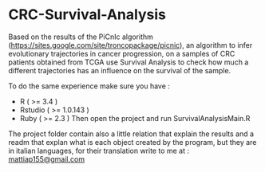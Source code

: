 # CRC-Survival-Analysis

Based on the results of the PiCnIc algorithm (https://sites.google.com/site/troncopackage/picnic), an algorithm to infer evolutionary trajectories in cancer progression, on a samples of CRC patients obtained from TCGA use Survival Analysis to check how much a different trajectories has an influence on the survival of the sample.

To do the same experience make sure you have : 
- R ( >= 3.4 )
- Rstudio ( >= 1.0.143 )
- Ruby ( >= 2.3 )
Then open the project and run SurvivalAnalysisMain.R

The project folder contain also a little relation that explain the results and a readm that explan what is each object created by the program, but they are in italian languages, for their translation write to me at : mattiap155@gmail.com

